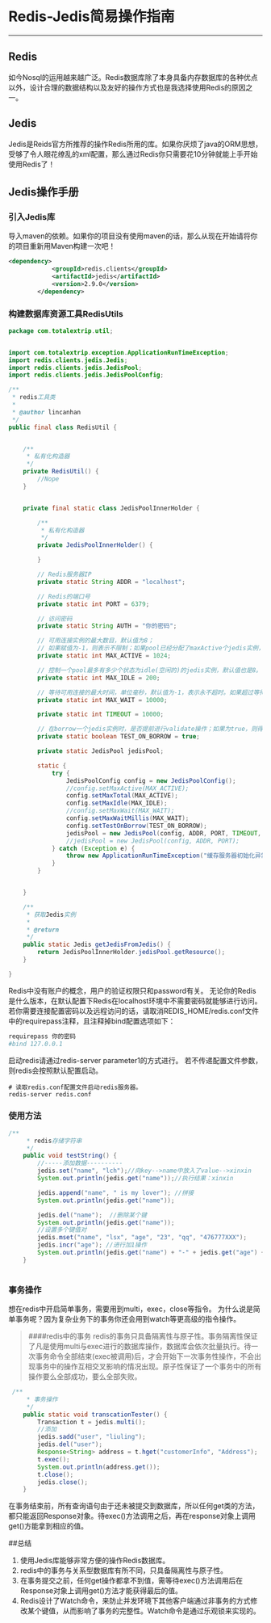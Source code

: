 # Redis-Jedis简易操作指南


---


## Redis
如今Nosql的运用越来越广泛。Redis数据库除了本身具备内存数据库的各种优点以外，设计合理的数据结构以及友好的操作方式也是我选择使用Redis的原因之一。

## Jedis
Jedis是Reids官方所推荐的操作Redis所用的库。如果你厌烦了java的ORM思想，受够了令人眼花缭乱的xml配置，那么通过Redis你只需要花10分钟就能上手开始使用Redis了！

## Jedis操作手册
### 引入Jedis库
导入maven的依赖。如果你的项目没有使用maven的话，那么从现在开始请将你的项目重新用Maven构建一次吧！
```xml
<dependency>
			<groupId>redis.clients</groupId>
			<artifactId>jedis</artifactId>
			<version>2.9.0</version>
		</dependency>
```
### 构建数据库资源工具RedisUtils
```java
package com.totalextrip.util;


import com.totalextrip.exception.ApplicationRunTimeException;
import redis.clients.jedis.Jedis;
import redis.clients.jedis.JedisPool;
import redis.clients.jedis.JedisPoolConfig;

/**
 * redis工具类
 *
 * @author lincanhan
 */
public final class RedisUtil {


    /**
     * 私有化构造器
     */
    private RedisUtil() {
        //Nope
    }


    private final static class JedisPoolInnerHolder {

        /**
         * 私有化构造器
         */
        private JedisPoolInnerHolder() {

        }

        // Redis服务器IP
        private static String ADDR = "localhost";

        // Redis的端口号
        private static int PORT = 6379;

        // 访问密码
        private static String AUTH = "你的密码";

        // 可用连接实例的最大数目，默认值为8；
        // 如果赋值为-1，则表示不限制；如果pool已经分配了maxActive个jedis实例，则此时pool的状态为exhausted(耗尽)。
        private static int MAX_ACTIVE = 1024;

        // 控制一个pool最多有多少个状态为idle(空闲的)的jedis实例，默认值也是8。
        private static int MAX_IDLE = 200;

        // 等待可用连接的最大时间，单位毫秒，默认值为-1，表示永不超时。如果超过等待时间，则直接抛出JedisConnectionException；
        private static int MAX_WAIT = 10000;

        private static int TIMEOUT = 10000;

        // 在borrow一个jedis实例时，是否提前进行validate操作；如果为true，则得到的jedis实例均是可用的；
        private static boolean TEST_ON_BORROW = true;

        private static JedisPool jedisPool;

        static {
            try {
                JedisPoolConfig config = new JedisPoolConfig();
                //config.setMaxActive(MAX_ACTIVE);
                config.setMaxTotal(MAX_ACTIVE);
                config.setMaxIdle(MAX_IDLE);
                //config.setMaxWait(MAX_WAIT);
                config.setMaxWaitMillis(MAX_WAIT);
                config.setTestOnBorrow(TEST_ON_BORROW);
                jedisPool = new JedisPool(config, ADDR, PORT, TIMEOUT, AUTH);
                //jedisPool = new JedisPool(config, ADDR, PORT);
            } catch (Exception e) {
                throw new ApplicationRunTimeException("缓存服务器初始化异常", e);
            }
        }


    }

    /**
     * 获取Jedis实例
     *
     * @return
     */
    public static Jedis getJedisFromJedis() {
        return JedisPoolInnerHolder.jedisPool.getResource();
    }

}

```
Redis中没有账户的概念，用户的验证权限只和password有关。
无论你的Redis是什么版本，在默认配置下Redis在localhost环境中不需要密码就能够进行访问。
若你需要连接配置密码以及远程访问的话，请取消REDIS_HOME/redis.conf文件中的requirepass注释，且注释掉bind配置选项如下：
```python
requirepass 你的密码
#bind 127.0.0.1
```
启动redis请通过redis-server parameter1的方式进行。
若不传递配置文件参数，则redis会按照默认配置启动。
```shell
# 读取redis.conf配置文件启动redis服务器。
redis-server redis.conf
```

### 使用方法
```java
/**
     * redis存储字符串
     */
    public void testString() {
        //-----添加数据----------
        jedis.set("name", "lch");//向key-->name中放入了value-->xinxin
        System.out.println(jedis.get("name"));//执行结果：xinxin

        jedis.append("name", " is my lover"); //拼接
        System.out.println(jedis.get("name"));

        jedis.del("name");  //删除某个键
        System.out.println(jedis.get("name"));
        //设置多个键值对
        jedis.mset("name", "lsx", "age", "23", "qq", "476777XXX");
        jedis.incr("age"); //进行加1操作
        System.out.println(jedis.get("name") + "-" + jedis.get("age") + "-" + jedis.get("qq"));
    }
    
```

### 事务操作
想在redis中开启简单事务，需要用到multi，exec，close等指令。
为什么说是简单事务呢？因为复杂业务下的事务你还会用到watch等更高级的指令操作。
> ####redis中的事务 
redis的事务只具备隔离性与原子性。事务隔离性保证了凡是使用multi与exec进行的数据库操作，数据库会依次批量执行。待一次事务命令全部结束(exec被调用)后，才会开始下一次事务性操作，不会出现事务中的操作互相交叉影响的情况出现。原子性保证了一个事务中的所有操作要么全部成功，要么全部失败。

```java
 /**
     * 事务操作
     */
    public static void transcationTester() {
        Transaction t = jedis.multi();
        //添加
        jedis.sadd("user", "liuling");
        jedis.del("user");
        Response<String> address = t.hget("customerInfo", "Address");
        t.exec();
        System.out.println(address.get());
        t.close();
        jedis.close();
    }
```
在事务结束前，所有查询语句由于还未被提交到数据库，所以任何get类的方法，都只能返回Response对象。待exec()方法调用之后，再在response对象上调用get()方能拿到相应的值。

##总结
1. 使用Jedis库能够非常方便的操作Redis数据库。
2. redis中的事务与关系型数据库有所不同，只具备隔离性与原子性。
3. 在事务提交之前，任何get操作都拿不到值，需等待exec()方法调用后在Response对象上调用get()方法才能获得最后的值。
4. Redis设计了Watch命令，来防止并发环境下其他客户端通过非事务的方式修改某个键值，从而影响了事务的完整性。Watch命令是通过乐观锁来实现的。







